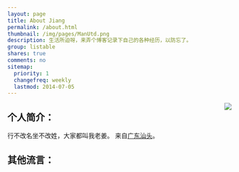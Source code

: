 ```yaml
---
layout: page
title: About Jiang
permalink: /about.html
thumbnail: /img/pages/ManUtd.png
description: 生活所迫呀，来弄个博客记录下自己的各种经历，以防忘了。
group: listable
shares: true
comments: no
sitemap:
  priority: 1
  changefreq: weekly
  lastmod: 2014-07-05
---
```


<img src="{{ site.JB.IMAGE_PATH }}/pages/ManUtd.png" class="right" style="float: right;" />

## 个人简介：

行不改名坐不改姓，大家都叫我老姜。
来自[广东](https://zh.wikipedia.org/wiki/%E6%B1%9F%E8%8B%8F "广东")[汕头](https://zh.wikipedia.org/wiki/%E9%87%91%E5%9D%9B "汕头")。


## 其他流言：

